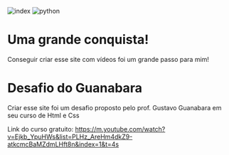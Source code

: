 ![index](https://user-images.githubusercontent.com/75318227/128735459-b99ab8aa-183e-44a2-bbe0-78e203b42b15.png)
![python](https://user-images.githubusercontent.com/75318227/128735843-9b874e42-5906-414a-a3c1-6118c4e33a9d.png)

# Uma grande conquista!

Conseguir criar esse site com vídeos foi 
um grande passo para mim! 

# Desafio do Guanabara

Criar esse site foi um desafio proposto pelo
prof. Gustavo Guanabara em seu curso
de Html e Css

Link do curso gratuito: https://m.youtube.com/watch?v=Ejkb_YpuHWs&list=PLHz_AreHm4dkZ9-atkcmcBaMZdmLHft8n&index=1&t=4s
